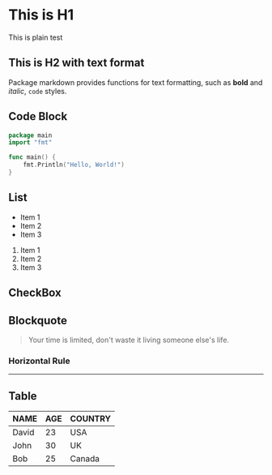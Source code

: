 # This is H1
This is plain test
## This is H2 with text format
Package markdown provides functions for text formatting, such as **bold** and *italic*, `code` styles.
## Code Block
```go
package main
import "fmt"

func main() {
	fmt.Println("Hello, World!")
}
```
## List
- Item 1
- Item 2
- Item 3
1. Item 1
2. Item 2
3. Item 3
## CheckBox
## Blockquote
> Your time is limited, don't waste it living someone else's life.

### Horizontal Rule
---
## Table
| NAME  | AGE | COUNTRY |
|-------|-----|---------|
| David |  23 | USA     |
| John  |  30 | UK      |
| Bob   |  25 | Canada  |